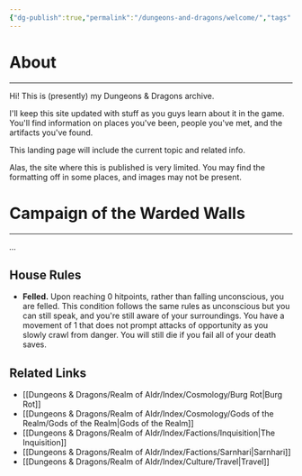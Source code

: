 ```yaml
---
{"dg-publish":true,"permalink":"/dungeons-and-dragons/welcome/","tags":["gardenEntry"]}
---
```


# About
---
Hi! This is (presently) my Dungeons & Dragons archive.

I'll keep this site updated with stuff as you guys learn about it in the game. You'll find information on places you've been, people you've met, and the artifacts you've found.

This landing page will include the current topic and related info.

Alas, the site where this is published is very limited. You may find the formatting off in some places, and images may not be present.

# Campaign of the Warded Walls
---
*...*

## House Rules
- **Felled.** Upon reaching 0 hitpoints, rather than falling unconscious, you are felled. This condition follows the same rules as unconscious but you can still speak, and you're still aware of your surroundings. You have a movement of 1 that does not prompt attacks of opportunity as you slowly crawl from danger. You will still die if you fail all of your death saves.

## Related Links
- [[Dungeons & Dragons/Realm of Aldr/Index/Cosmology/Burg Rot\|Burg Rot]]
- [[Dungeons & Dragons/Realm of Aldr/Index/Cosmology/Gods of the Realm/Gods of the Realm\|Gods of the Realm]]
- [[Dungeons & Dragons/Realm of Aldr/Index/Factions/Inquisition\|The Inquisition]]
- [[Dungeons & Dragons/Realm of Aldr/Index/Factions/Sarnhari\|Sarnhari]]
- [[Dungeons & Dragons/Realm of Aldr/Index/Culture/Travel\|Travel]]